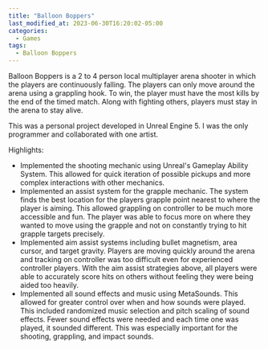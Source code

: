 ```yaml
---
title: "Balloon Boppers"
last_modified_at: 2023-06-30T16:20:02-05:00
categories:
  - Games
tags:
  - Balloon Boppers
---
```


Balloon Boppers is a 2 to 4 person local multiplayer arena shooter in which the players are continuously falling. The players can only move around the arena using a grappling hook.
To win, the player must have the most kills by the end of the timed match. Along with fighting others, players must stay in the arena to stay alive.

This was a personal project developed in Unreal Engine 5. I was the only programmer and collaborated with one artist.

Highlights:

  * Implemented the shooting mechanic using Unreal's Gameplay Ability System. This allowed for quick iteration of possible pickups and more complex interactions with other mechanics.
  * Implemented an assist system for the grapple mechanic. The system finds the best location for the players grapple point nearest to where the player is aiming. This allowed grappling on controller to be much more accessible and fun. The player was able to focus more on where they wanted to move using the grapple and not on constantly trying to hit grapple targets precisely.
  * Implemented aim assist systems including bullet magnetism, area cursor, and target gravity. Players are moving quickly around the arena and tracking on controller was too difficult even for experienced controller players. With the aim assist strategies above, all players were able to accurately score hits on others without feeling they were being aided too heavily.
  * Implemented all sound effects and music using MetaSounds. This allowed for greater control over when and how sounds were played. This included randomized music selection and pitch scaling of sound effects. Fewer sound effects were needed and each time one was played, it sounded different. This was especially important for the shooting, grappling, and impact sounds.
